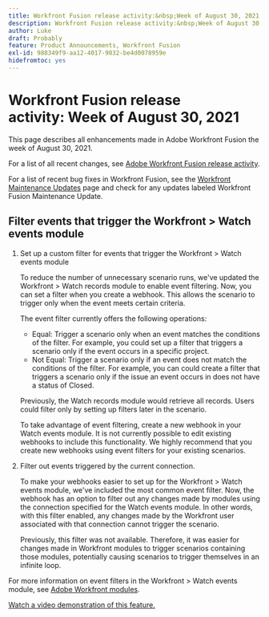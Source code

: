 ```yaml
---
title: Workfront Fusion release activity:&nbsp;Week of August 30, 2021
description: Workfront Fusion release activity:&nbsp;Week of August 30, 2021
author: Luke
draft: Probably
feature: Product Announcements, Workfront Fusion
exl-id: 988349f9-aa12-4017-9032-be4d0078959e
hidefromtoc: yes
---
```

# Workfront Fusion release activity:&nbsp;Week of August 30, 2021

This page describes all enhancements made in Adobe Workfront Fusion the week of August 30, 2021.

For a list of all recent changes, see [Adobe Workfront Fusion release activity](../../../product-announcements/product-releases/fusion-release-activity/fusion-release-activity.md).

For a list of recent bug fixes in Workfront Fusion, see the [Workfront Maintenance Updates](https://one.workfront.com/s/article/Workfront-Maintenance-Updates-1882317350) page and check for any updates labeled Workfront Fusion Maintenance Update.

## Filter events that trigger the Workfront > Watch events module

1. Set up a custom filter for events that trigger the Workfront > Watch events module

   To reduce the number of unnecessary scenario runs, we've updated the Workfront > Watch records module to enable event filtering. Now, you can set a filter when you create a webhook. This allows the scenario to trigger only when the event meets certain criteria.

   The event filter currently offers the following operations:

   * Equal: Trigger a scenario only when an event matches the conditions of the filter. For example, you could set up a filter that triggers a scenario only if the event occurs in a specific project.
   * Not Equal: Trigger a scenario only if an event does not match the conditions of the filter. For example, you can could create a filter that triggers a scenario only if the issue an event occurs in does not have a status of Closed.

   Previously, the Watch records module would retrieve all records. Users could filter only by setting up filters later in the scenario.

   To take advantage of event filtering, create a new webhook in your Watch events module. It is not currently possible to edit existing webhooks to include this functionality. We highly recommend that you create new webhooks using event filters for your existing scenarios.

1. Filter out events triggered by the current connection.

   To make your webhooks easier to set up for the Workfront > Watch events module, we've included the most common event filter. Now, the webhook has an option to filter out any changes made by modules using the connection specified for the Watch events module. In other words, with this filter enabled, any changes made by the Workfront user associated with that connection cannot trigger the scenario.

   Previously, this filter was not available. Therefore, it was easier for changes made in Workfront modules to trigger scenarios containing those modules, potentially causing scenarios to trigger themselves in an infinite loop.

For more information on event filters in the Workfront > Watch events module, see [Adobe Workfront modules](../../../workfront-fusion/apps-and-their-modules/workfront-modules.md).

[Watch a video demonstration of this feature.](https://vimeo.com/594670449/76ee783470)
